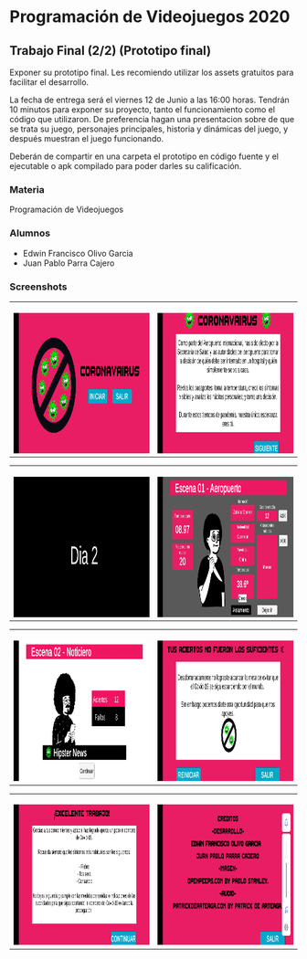 #   Programación de Videojuegos 2020
##  Trabajo Final (2/2) (Prototipo final)

Exponer su prototipo final. Les recomiendo utilizar los assets gratuitos para facilitar el desarrollo.

La fecha de entrega será el viernes 12 de Junio a las 16:00 horas. Tendrán 10 minutos para exponer su proyecto, tanto el funcionamiento como el código que utilizaron. De preferencia hagan una presentacion sobre de que se trata su juego, personajes principales, historia y dinámicas del juego, y después muestran el juego funcionando.

Deberán de compartir en una carpeta el prototipo en código fuente y el ejecutable o apk compilado para poder darles su calificación.

###    Materia
Programación de Videojuegos

###    Alumnos
-   Edwin Francisco Olivo Garcia
-   Juan Pablo Parra Cajero

### Screenshots
<table>
<tr>
  <td> 
      <br>
        <img src="Screenshot_0_Coronavairus.jpg" width="455" height="246">
      <br>
  </td>
  <td> 
      <br>
        <img src="Screenshot_1_Coronavairus.jpg" width="455" height="246">
      <br> 
  </td>
 </tr>
</table> 
<table>
<tr>
  <td> 
      <br>
        <img src="Screenshot_2_Coronavairus.jpg" width="455" height="246">
      <br>
  </td>
  <td> 
      <br>
        <img src="Screenshot_3_Coronavairus.jpg" width="455" height="246">
      <br> 
  </td>
 </tr>
</table> 
<table>
<tr>
  <td> 
      <br>
        <img src="Screenshot_4_Coronavairus.jpg" width="455" height="246">
      <br>
  </td>
  <td> 
      <br>
        <img src="Screenshot_5_Coronavairus.jpg" width="455" height="246">
      <br> 
  </td>
 </tr>
</table> 
<table>
<tr>
  <td> 
      <br>
        <img src="Screenshot_6_Coronavairus.jpg" width="455" height="246">
      <br>
  </td>
  <td> 
      <br>
        <img src="Screenshot_7_Coronavairus.jpg" width="455" height="246">
      <br> 
  </td>
 </tr>
</table>  

